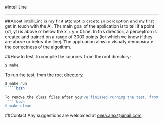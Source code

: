 #intelliLine
***

##About
intelliLine is my first attempt to create an perceptron and my first get in touch with the AI. The main goal of the application is to tell if a point (x1, y1) is above or below the x + y = 0 line. In this direction, a perceptron is created and trained on a range of 3000 points (for which we know if they are above or below the line). The application aims to visually demonstrate the correctness of the algorithm.

##How to test
To compile the sources, from the root directory:
`````bash
$ make
`````

To run the test, from the root directory:
`````bash
$ make run
`````bash

To remove the class files after you've finished running the test, from the root directory:
`````bash
$ make clean
`````

##Contact
Any suggestions are welcomed at onea.alex@gmail.com.